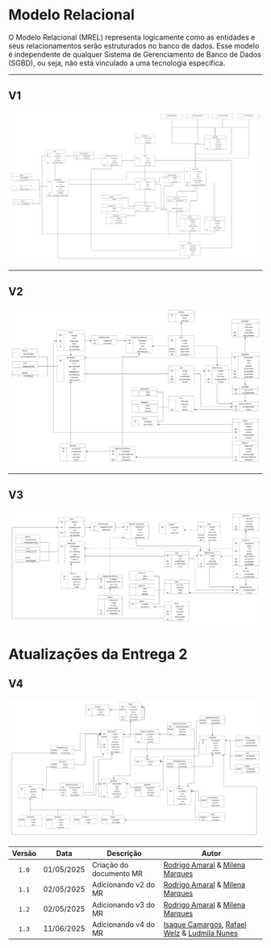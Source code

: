 # Modelo Relacional

O Modelo Relacional (MREL) representa logicamente como as entidades e seus relacionamentos serão estruturados no banco de dados. Esse modelo é independente de qualquer Sistema de Gerenciamento de Banco de Dados (SGBD), ou seja, não está vinculado a uma tecnologia específica.

---


## V1


![mr versão 1](../assets/mrv1.png)


---


## V2


![mr versão 2](../assets/mrv2.png)

---


## V3


![mr versão 3](../assets/mrv3.png)


# Atualizações da Entrega 2

## V4

![mr versão 4](../assets/mrv4.png)

| Versão |  Data  | Descrição| Autor                 |
| :----: | :--------: | ---------------------------------- | -------------------------------------------------------------------------------- |
| `1.0` | 01/05/2025 | Criação do documento MR      | [Rodrigo Amaral](https://github.com/rodrigoFAmaral) & [Milena Marques](https://github.com/milenamso)|
| `1.1` | 02/05/2025 | Adicionando v2 do MR      | [Rodrigo Amaral](https://github.com/rodrigoFAmaral) & [Milena Marques](https://github.com/milenamso)|
| `1.2` | 02/05/2025 | Adicionando v3 do MR      | [Rodrigo Amaral](https://github.com/rodrigoFAmaral) & [Milena Marques](https://github.com/milenamso)|
| `1.3` | 11/06/2025 | Adicionando v4 do MR      | [Isaque Camargos](https://github.com/isaqzin), [Rafael Welz](https://github.com/RafaelSchadt) & [Ludmila Nunes](https://github.com/ludmilaaysha)|